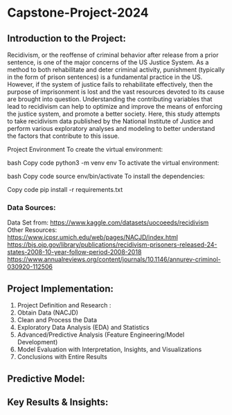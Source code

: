 # Capstone-Project-2024

## Introduction to the Project: 
Recidivism, or the reoffense of criminal behavior after release from a prior sentence, is one of the major concerns of the US Justice System. As a method to both rehabilitate and deter criminal activity, punishment (typically in the form of prison sentences) is a fundamental practice in the US. However, if the system of justice fails to rehabilitate effectively, then the purpose of imprisonment is lost and the vast resources devoted to its cause are brought into question. Understanding the contributing variables that lead to recidivism can help to optimize and improve the means of enforcing the justice system, and promote a better society. Here, this study attempts to take recidivism data published by the National Institute of Justice and perform various exploratory analyses and modeling to better understand the factors that contribute to this issue.

Project Environment
To create the virtual environment:

bash
Copy code
python3 -m venv env
To activate the virtual environment:

bash
Copy code
source env/bin/activate
To install the dependencies:

Copy code
pip install -r requirements.txt

### Data Sources: 
Data Set from: https://www.kaggle.com/datasets/uocoeeds/recidivism  
Other Resources: 
https://www.icpsr.umich.edu/web/pages/NACJD/index.html 
https://bjs.ojp.gov/library/publications/recidivism-prisoners-released-24-states-2008-10-year-follow-period-2008-2018 
https://www.annualreviews.org/content/journals/10.1146/annurev-criminol-030920-112506 

## Project Implementation: 
1. Project Definition and Research : 
2. Obtain Data (NACJD)
3. Clean and Process the Data
4. Exploratory Data Analysis (EDA) and Statistics
5. Advanced/Predictive Analysis (Feature Engineering/Model Development)
6. Model Evaluation with Interpretation, Insights, and Visualizations
7. Conclusions with Entire Results


## Predictive Model: 



## Key Results & Insights: 



